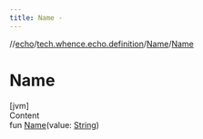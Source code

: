 ```yaml
---
title: Name -
---
```

//[echo](../../index.md)/[tech.whence.echo.definition](../index.md)/[Name](index.md)/[Name](-name.md)



# Name  
[jvm]  
Content  
fun [Name](-name.md)(value: [String](https://kotlinlang.org/api/latest/jvm/stdlib/kotlin/-string/index.html))  



